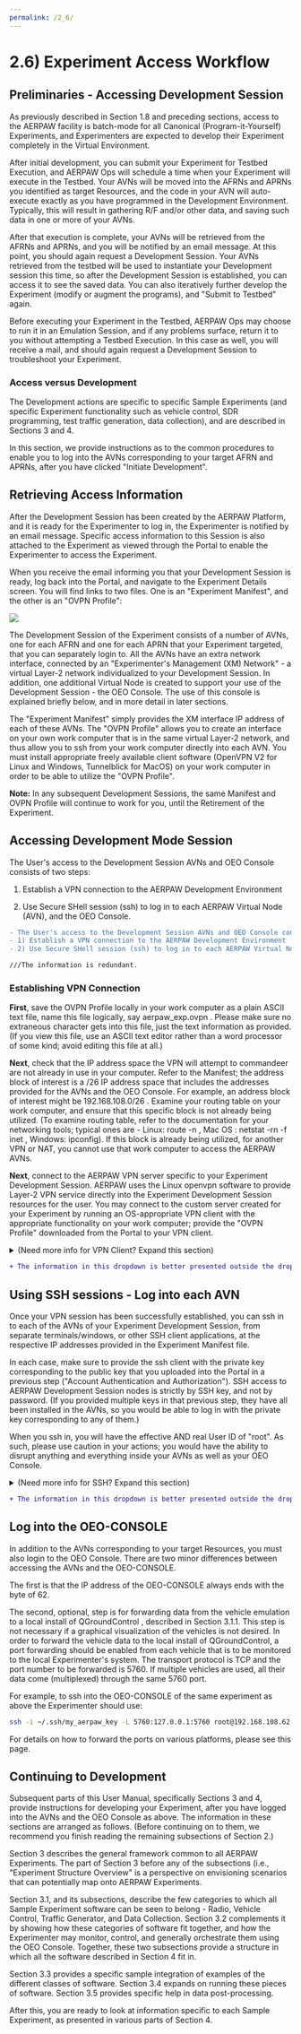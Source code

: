 ```yaml
---
permalink: /2_6/
---
```


# 2.6) Experiment Access Workflow

## Preliminaries - Accessing Development Session
As previously described in Section 1.8 and preceding sections, access to the AERPAW facility is batch-mode for all Canonical (Program-it-Yourself) Experiments, and Experimenters are expected to develop their Experiment completely in the Virtual Environment.

After initial development, you can submit your Experiment for Testbed Execution, and AERPAW Ops will schedule a time when your Experiment will execute in the Testbed.  Your AVNs will be moved into the AFRNs and APRNs you identified as target Resources, and the code in your AVN will auto-execute exactly as you have programmed in the Development Environment.  Typically, this will result in gathering R/F and/or other data, and saving such data in one or more of your AVNs.

After that execution is complete, your AVNs will be retrieved from the AFRNs and APRNs, and you will be notified by an email message.  At this point, you should again request a Development Session.  Your AVNs retrieved from the testbed will be used to instantiate your Development session this time, so after the Development Session is established, you can access it to see the saved data.  You can also iteratively further develop the Experiment (modify or augment the programs), and "Submit to Testbed" again.

Before executing your Experiment in the Testbed, AERPAW Ops may choose to run it in an Emulation Session, and if any problems surface, return it to you without attempting a Testbed Execution.  In this case as well, you will receive a mail, and should again request a Development Session to troubleshoot your Experiment.

### Access versus Development

The Development actions are specific to specific Sample Experiments (and specific Experiment functionality such as vehicle control, SDR programming, test traffic generation, data collection), and are described in Sections 3 and 4.

In this section, we provide instructions as to the common procedures to enable you to log into the AVNs corresponding to your target AFRN and APRNs, after you have clicked "Initiate Development".


## Retrieving Access Information

After the Development Session has been created by the AERPAW Platform, and it is ready for the Experimenter to log in, the Experimenter is notified by an email message.  Specific access information to this Session is also attached to the Experiment as viewed through the Portal to enable the Experimenter to access the Experiment.

When you receive the email informing you that your Development Session is ready, log back into the Portal, and navigate to the Experiment Details screen.  You will find links to two files.  One is an "Experiment Manifest", and the other is an "OVPN Profile":

<img src="/aerpaw_feedback/images/2_6/1.png">

The Development Session of the Experiment consists of a number of AVNs, one for each AFRN and one for each APRN that your Experiment targeted, that you can separately login to.  All the AVNs have an extra network interface, connected by an "Experimenter's Management (XM) Network" - a virtual Layer-2 network individualized to your Development Session.  In addition, one additional Virtual Node is created to support your use of the Development Session - the OEO Console.  The use of this console is explained briefly below, and in more detail in later sections.

The "Experiment Manifest" simply provides the XM interface IP address of each of these AVNs.  The "OVPN Profile" allows you to create an interface on your own work computer that is in the same virtual Layer-2 network, and thus allow you to ssh from your work computer directly into each AVN.  You must install appropriate freely available client software (OpenVPN V2 for Linux and Windows, Tunnelblick for MacOS) on your work computer in order to be able to utilize the "OVPN Profile".

**Note:** In any subsequent Development Sessions, the same Manifest and OVPN Profile will continue to work for you, until the Retirement of the Experiment.

## Accessing Development Mode Session
The User's access to the Development Session AVNs and OEO Console consists of two steps:

 1) Establish a VPN connection to the AERPAW Development Environment

2) Use Secure SHell session (ssh) to log in to each AERPAW Virtual Node (AVN), and the OEO Console.

```diff
- The User's access to the Development Session AVNs and OEO Console consists of two steps:
- 1) Establish a VPN connection to the AERPAW Development Environment
- 2) Use Secure SHell session (ssh) to log in to each AERPAW Virtual Node (AVN), and the OEO Console.

///The information is redundant.
```
### Establishing VPN Connection

**First**, save the OVPN Profile locally in your work computer as a plain ASCII text file, name this file logically, say aerpaw_exp.ovpn .  Please make sure no extraneous character gets into this file, just the text information as provided.  (If you view this file, use an ASCII text editor rather than a word processor of some kind; avoid editing this file at all.)

**Next**, check that the IP address space the VPN will attempt to commandeer are not already in use in your computer.  Refer to the Manifest; the address block of interest is a /26 IP address space that includes the addresses provided for the AVNs and the OEO Console.  For example, an address block of interest might be 192.168.108.0/26 .  Examine your routing table on your work computer, and ensure that this specific block is not already being utilized.  (To examine routing table, refer to the documentation for your networking tools; typical ones are - Linux: route -n , Mac OS : netstat -rn -f inet , Windows: ipconfig).  If this block is already being utilized, for another VPN or NAT, you cannot use that work computer to access the AERPAW AVNs.

**Next**, connect to the AERPAW VPN server specific to your Experiment Development Session.  AERPAW uses the Linux openvpn software to provide Layer-2 VPN service directly into the Experiment Development Session resources for the user.  You may connect to the custom server created for your Experiment by running an OS-appropriate VPN client with the appropriate functionality on your work computer; provide the "OVPN Profile" downloaded from the Portal to your VPN client.


<details>
 <summary>(Need more info for VPN Client?  Expand this section)</summary>

### On Linux:

Use openvpn.  Linux is by far the recommended platform from which to access AERPAW.  In our experience, the VPN connection from Linux is stable.  Most of our testing was with openvpn 2.4.4 running on Ubuntu 18.04 .   The further instructions below assume this combination.

**NOTE:** openvpn Version 3 will NOT work - it drops support for Layer-3 VPNs.  Please make sure to use openvpn Version 2.

Use `sudo apt-get install openvpn` if you do not already have it installed.   

Running the software:  Provide the OVPN profile file you have saved above, by running the following at a command prompt (e.g. terminal window):

`sudo openvpn --config aerpaw_exp.ovpn`

This will create a new logical network interface, likely named tap0 or similar, in your OS.  You can check on this with:

`ifconfig -a`

The interface is created in a DOWN state, and Linux does not automatically request a Layer-3 address on it.  This requires two further commands to be executed:

`sudo ifconfig tap0 up`

`sudo dhclient tap0 -v`

### On Mac OS:

Use Tunnelblick.  This free software can be downloaded from https://tunnelblick.net/downloads.html ; we have tested connectivity using the 3.8.6a stable build, on MacOS 10.15.7 .  Generally the connection provided by Tunnelblick appears to consistently work correctly with AERPAW's openvpn servers, and has also been stable in our testing.  Follow the instructions provided in the Tunnelblick documentation to provide Tunnelblick with the aerpaw_exp.ovpn file.  Note: in our testing, we find that after Tunnelblick establishes the connection, and it turns green, there is nevertheless a delay of several seconds before an IP address is assigned to the tap interface, and the interface becomes usable.

**Note:** The OpenVPN Connect software on MacOS will NOT work - it does not support Layer-2 VPNs.

### On Windows:

OpenVPN client for Windows should work fine.  We are aware of different kinds of OpenVPN clients and some of them appear not to work well with the standard Linux OpenVPN server that AERPAW uses. The one that has worked without problems is the community edition at  https://openvpn.net/community-downloads/ .

Download OpenVPN here and install it.  This should create an icon in the system tray for OpenVPN.  The openvpn profile file you received as part of the Manifest can be imported by selecting the menu item "Import -> Import file".  After the file is imported click "connect" and this should create a new logical network interface in your OS with IP address 192.168.108.xxx for the example provided above.  

If OpenVPN does not work, you can also try Windows Subsystem for Linux (WSL), a compatibility layer that enables Linux binary executables to be run on a Windows OS.  You must install WSL 2 (WSL 1 provides a thinner compatibility, which will not suffice).

The instructions for manual install of WSL are located at https://docs.microsoft.com/en-us/windows/wsl/install-manual .  Some of the steps require that you have System Administrator privilege on your Windows system.  Also, at one point your system needs to be rebooted before proceeding.

After you have installed WSL, you need to install Ubuntu Linux on it.  Ubuntu 20.04 has been tested for this purpose and appears stable; Ubuntu 18.04 should also work but has not been tested.  Install by going to the Windows Store app, searching for Ubuntu, selecting the version you want, and then clicking install.  Once installed, launch Ubuntu and you should be asked to setup a username (such as "myapuser") and a corresponding password.  Once you have done so, Ubuntu should be all set up.  You can use this userid to login to the Ubuntu.  When you temporarily need root access, you can use sudo to execute commands as root inside this Ubuntu installation, using the password.

Move the openvpn profile file you received as part of the Manifest inside your Ubuntu file system.  From this point on, you should be able to follow the instructions above for Linux above.
  </details>

```diff
+ The information in this dropdown is better presented outside the dropdown.
```

## Using SSH sessions - Log into each AVN

Once your VPN session has been successfully established, you can ssh in to each of the AVNs of your Experiment Development Session, from separate terminals/windows, or other SSH client applications, at the respective IP addresses provided in the Experiment Manifest file.

In each case, make sure to provide the ssh client with the private key corresponding to the public key that you uploaded into the Portal in a previous step ("Account Authentication and Authorization").  SSH access to AERPAW Development Session nodes is strictly by SSH key, and not by password.  (If you provided multiple keys in that previous step, they have all been installed in the AVNs, so you would be able to log in with the private key corresponding to any of them.)

When you ssh in, you will have the effective AND real User ID of "root".  As such, please use caution in your actions; you would have the ability to disrupt anything and everything inside your AVNs as well as your OEO Console.


<details>
  <summary>(Need more info for SSH?  Expand this section)</summary>
  
### On Linux, MacOS:

Typically, ssh is part of the OS distribution, and needs to be executed on the command line.  The option to use a specific private key is invoked by the option -i, and a userid can be specified before the target host.  For example, assume that on your laptop you have saved your public and private keys in the .ssh directory under your home directory (this is the normal place to save them) with the names my_aerpaw_key.pub and my_aerpaw_key, respectively.  (Of these, you would have uploaded the former, i.e. the public key, as "Credentials" to the AERPAW Portal, in an earlier step.)  Now, to log in to the first AVN provided in the example JSON above, open a command shell (Terminal window, for Mac OS), and type:

`ssh -i ~/.ssh/my_aerpaw_key root@192.168.108.1`

         (specifies the right key to use)       (specifies user) (and target host - first AVN)

This should log you into the AERPAW Virtual Node without any need of using a password.  Inside the AVN, you should have logged in as the User "root".

In separate command shells (windows), you can login to each of your AVNs, and the OEO Console.

**Note:** A common pitfall is that most ssh clients require the private key and the directory it is in to have restrictive file permissions, so that they are truly private to the user.  In other words, the .ssh directory, and the my_aerpaw_key file, in the above example, need to have read, write, and (for the directory) scan access only for the user.  To ensure this, if you have ssh problems, with your ssh client complaining about your key being insecure, execute the following commands:

chmod 700 ~/.ssh; chmod 400 ~/.ssh/my_aerpaw_key

**Note:** When you originally created your ssh key-pair, the key generation program you used may have given you an option to locally encrypt your private key file.  If you took that option, you entered a passphrase to encrypt your private key, and at this point, you will need to supply that passphrase again, so as to be able to use your private key.

More information and background on ssh can be found in the manual pages of your computer's OS, or at various places on the web, such as here.

### On Windows:

There are many SSH clients for Windows such as MobaXterm, XShell, which are known to run properly with the Openssh servers that AERPAW uses.  Please refer to the respective documentation or help material for such applications to know how to use them, how to specify the key to use, and how to specify to log in as the user "root".  Make sure you point your SSH client application to 

(i) the right ssh private key for the public key you uploaded on AERPAW portal

(ii) the right destination IP address for your experiment

(iii) make it use the username “root”) 

Alternatively, assuming you are using the Windows Subsystem for Linux (WSL) solution to be able to establish the VPN connection to your experiment in AERPAW, you can also use ssh from inside the WSL environment.  If you do, you should follow the instructions above for Linux, including placing the ssh keys in appropriate locations inside WSL, such as the home directory "~".
  
</details>

```diff
+ The information in this dropdown is better presented outside the dropdown.
```

## Log into the OEO-CONSOLE

In addition to the AVNs corresponding to your target Resources, you must also login to the OEO Console.  There are two minor differences between accessing the AVNs and the OEO-CONSOLE.

The first is that the IP address of the OEO-CONSOLE always ends with the byte of 62. 

The second, optional, step is for forwarding data from the vehicle emulation to a local install of QGroundControl , described in Section 3.1.1.  This step is not necessary if a graphical visualization of the vehicles is not desired. In order to forward the vehicle data to the local install of QGroundControl, a port forwarding should be enabled from each vehicle that is to be monitored to the local Experimenter's system. The transport protocol is TCP and the port number to be forwarded is 5760.  If multiple vehicles are used, all their data come (multiplexed) through the same 5760 port.

For example, to ssh into the OEO-CONSOLE of the same experiment as above the Experimenter should use:

```bash
ssh -i ~/.ssh/my_aerpaw_key -L 5760:127.0.0.1:5760 root@192.168.108.62
```
For details on how to forward the ports on various platforms, please see this page.


## Continuing to Development

Subsequent parts of this User Manual, specifically Sections 3 and 4, provide instructions for developing your Experiment, after you have logged into the AVNs and the OEO Console as above.  The information in these sections are arranged as follows.  (Before continuing on to them, we recommend you finish reading the remaining subsections of Section 2.)

Section 3 describes the general framework common to all AERPAW Experiments.  The part of Section 3 before any of the subsections (i.e., "Experiment Structure Overview" is a perspective on envisioning scenarios that can potentially map onto AERPAW Experiments.

Section 3.1, and its subsections, describe the few categories to which all Sample Experiment software can be seen to belong - Radio, Vehicle Control, Traffic Generator, and Data Collection.  Section 3.2 complements it by showing how these categories of software fit together, and how the Experimenter may monitor, control, and generally orchestrate them using the OEO Console.  Together, these two subsections provide a structure in which all the software described in Section 4 fit in.

Section 3.3 provides a specific sample integration of examples of the different  classes of software.  Section 3.4 expands on running these pieces of software.  Section 3.5 provides specific help in data post-processing.

After this, you are ready to look at information specific to each Sample Experiment, as presented in various parts of Section 4.
